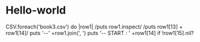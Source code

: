 # Hello-world
CSV.foreach('book3.csv') do |row1|
/puts row1.inspect/
/puts row1[13] +  row1[14]/
puts '--' +row1.join(', ')
puts '-- START : ' +row1[14] if !row1[15].nil?

